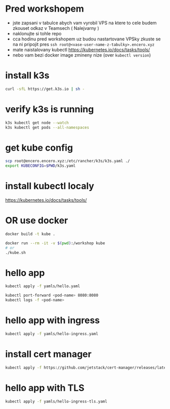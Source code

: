 # Pred workshopem 

- jste zapsani v tabulce abych vam vyrobil VPS na ktere to cele budem zkouset odkaz v Teamsech ( Nalejvarny )
- naklonujte si tohle repo
- cca hodinu pred workshopem uz budou nastartovane VPSky zkuste se na ni pripojit pres `ssh root@<vase-user-name-z-tabulky>.encero.xyz`
- mate naistalovany kubectl https://kubernetes.io/docs/tasks/tools/
- nebo vam bezi docker image zmineny nize (over `kubectl version`)


# install k3s

```sh
curl -sfL https://get.k3s.io | sh -
```

# verify k3s is running
```sh
k3s kubectl get node --watch
k3s kubectl get pods --all-namespaces
```


# get kube config
```sh
scp root@encero.encero.xyz:/etc/rancher/k3s/k3s.yaml ./
export KUBECONFIG=$PWD/k3s.yaml
```

# install kubectl localy
https://kubernetes.io/docs/tasks/tools/

# OR use docker
```sh
docker build -t kube .

docker run --rm -it -v $(pwd):/workshop kube
# or
./kube.sh
```

# hello app
```sh
kubectl apply -f yamls/hello.yaml

kubectl port-forward <pod-name> 8080:8080
kubectl logs -f <pod-name>
```

# hello app with ingress
```sh
kubectl apply -f yamls/hello-ingress.yaml
```

# install cert manager

```sh
kubectl apply -f https://github.com/jetstack/cert-manager/releases/latest/download/cert-manager.yaml
```

# hello app with TLS

```sh
kubectl apply -f yamls/hello-ingress-tls.yaml
```
